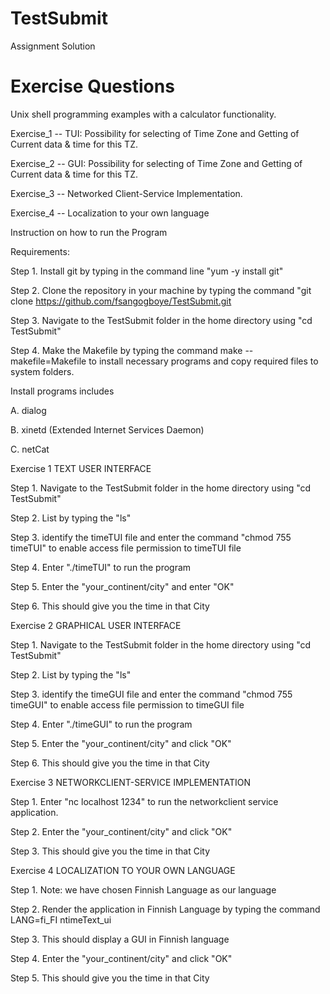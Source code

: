 TestSubmit
==========

Assignment Solution

Exercise Questions
====
Unix shell programming examples with a calculator functionality.

Exercise_1 -- TUI: Possibility for selecting of Time Zone and Getting of Current data & time for this TZ.

Exercise_2 -- GUI: Possibility for selecting of Time Zone and Getting of Current data & time for this TZ.

Exercise_3 -- Networked Client-Service Implementation.

Exercise_4 -- Localization to your own language


Instruction on how to run the Program

Requirements:

Step 1. Install git by typing in the command line "yum -y install git"

Step 2. Clone the repository in your machine by typing the command "git clone https://github.com/fsangogboye/TestSubmit.git

Step 3. Navigate to the TestSubmit folder in the home directory using "cd TestSubmit"

Step 4. Make the Makefile by typing the command make --makefile=Makefile to install necessary programs and copy required files to system folders.

Install programs includes

A. dialog

B. xinetd (Extended Internet Services Daemon)

C. netCat




Exercise 1 TEXT USER INTERFACE

Step 1. Navigate to the TestSubmit folder in the home directory using "cd TestSubmit"

Step 2. List by typing the "ls"

Step 3. identify the timeTUI file and enter the command "chmod 755 timeTUI" to enable access file permission to timeTUI file

Step 4. Enter "./timeTUI" to run the program

Step 5. Enter the "your_continent/city" and enter "OK"

Step 6. This should give you the time in that City


Exercise 2 GRAPHICAL USER INTERFACE

Step 1. Navigate to the TestSubmit folder in the home directory using "cd TestSubmit"

Step 2. List by typing the "ls"

Step 3. identify the timeGUI file and enter the command "chmod 755 timeGUI" to enable access file permission to timeGUI file

Step 4. Enter "./timeGUI" to run the program

Step 5. Enter the "your_continent/city" and click "OK"

Step 6. This should give you the time in that City


Exercise 3 NETWORKCLIENT-SERVICE IMPLEMENTATION

Step 1. Enter "nc localhost 1234" to run the networkclient service application.

Step 2. Enter the "your_continent/city" and click "OK"

Step 3. This should give you the time in that City


Exercise 4 LOCALIZATION TO YOUR OWN LANGUAGE

Step 1. Note: we have chosen Finnish Language as our language

Step 2. Render the application in Finnish Language by typing the command LANG=fi_FI ntimeText_ui

Step 3. This should display a GUI in Finnish language

Step 4. Enter the "your_continent/city" and click "OK"

Step 5. This should give you the time in that City






